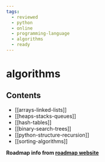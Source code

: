 ```yaml
---
tags:
  - reviewed
  - python
  - online
  - programming-language
  - algorithms
  - ready
---
```


# algorithms

## Contents

- [[arrays-linked-lists]]
- [[heaps-stacks-queues]]
- [[hash-tables]]
- [[binary-search-trees]]
- [[python-structure-recursion]]
- [[sorting-algorithms]]

__Roadmap info from [roadmap website](https://roadmap.sh/python/algorithms)__

